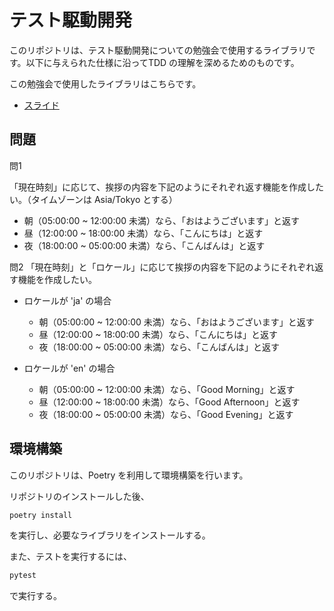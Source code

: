 # テスト駆動開発

このリポジトリは、テスト駆動開発についての勉強会で使用するライブラリです。以下に与えられた仕様に沿ってTDD の理解を深めるためのものです。

この勉強会で使用したライブラリはこちらです。

- [スライド](https://docs.google.com/presentation/d/17u3C17DgXn6BADwFS6qHHUGduQNcSnrP3anQA_9R73A/edit?usp=sharing)

## 問題

問1

「現在時刻」に応じて、挨拶の内容を下記のようにそれぞれ返す機能を作成したい。（タイムゾーンは Asia/Tokyo とする）

- 朝（05:00:00 ~ 12:00:00 未満）なら、「おはようございます」と返す
- 昼（12:00:00 ~ 18:00:00 未満）なら、「こんにちは」と返す
- 夜（18:00:00 ~ 05:00:00 未満）なら、「こんばんは」と返す

問2
「現在時刻」と「ロケール」に応じて挨拶の内容を下記のようにそれぞれ返す機能を作成したい。

- ロケールが 'ja' の場合

  - 朝（05:00:00 ~ 12:00:00 未満）なら、「おはようございます」と返す
  - 昼（12:00:00 ~ 18:00:00 未満）なら、「こんにちは」と返す
  - 夜（18:00:00 ~ 05:00:00 未満）なら、「こんばんは」と返す

- ロケールが 'en' の場合

  - 朝（05:00:00 ~ 12:00:00 未満）なら、「Good Morning」と返す
  - 昼（12:00:00 ~ 18:00:00 未満）なら、「Good Afternoon」と返す
  - 夜（18:00:00 ~ 05:00:00 未満）なら、「Good Evening」と返す

## 環境構築

このリポジトリは、Poetry を利用して環境構築を行います。

リポジトリのインストールした後、

```bash
poetry install
```

を実行し、必要なライブラリをインストールする。

また、テストを実行するには、

```bash
pytest
```

で実行する。
